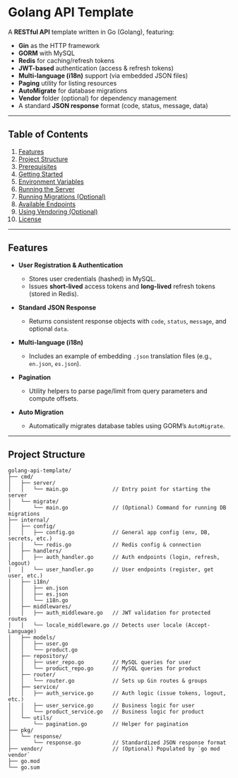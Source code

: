 # Golang API Template

A **RESTful API** template written in Go (Golang), featuring:

- **Gin** as the HTTP framework  
- **GORM** with MySQL  
- **Redis** for caching/refresh tokens  
- **JWT-based** authentication (access & refresh tokens)  
- **Multi-language (i18n)** support (via embedded JSON files)  
- **Paging** utility for listing resources  
- **AutoMigrate** for database migrations  
- **Vendor** folder (optional) for dependency management  
- A standard **JSON response** format (code, status, message, data)

---

## Table of Contents

1. [Features](#features)  
2. [Project Structure](#project-structure)  
3. [Prerequisites](#prerequisites)  
4. [Getting Started](#getting-started)  
5. [Environment Variables](#environment-variables)  
6. [Running the Server](#running-the-server)  
7. [Running Migrations (Optional)](#running-migrations-optional)  
8. [Available Endpoints](#available-endpoints)  
9. [Using Vendoring (Optional)](#using-vendoring-optional)  
10. [License](#license)

---

## Features

- **User Registration & Authentication**  
  - Stores user credentials (hashed) in MySQL.  
  - Issues **short-lived** access tokens and **long-lived** refresh tokens (stored in Redis).

- **Standard JSON Response**  
  - Returns consistent response objects with `code`, `status`, `message`, and optional `data`.

- **Multi-language (i18n)**  
  - Includes an example of embedding `.json` translation files (e.g., `en.json`, `es.json`).

- **Pagination**  
  - Utility helpers to parse page/limit from query parameters and compute offsets.

- **Auto Migration**  
  - Automatically migrates database tables using GORM’s `AutoMigrate`.

---

## Project Structure

```plaintext
golang-api-template/
├── cmd/
│   ├── server/
│   │   └── main.go              // Entry point for starting the server
│   └── migrate/
│       └── main.go              // (Optional) Command for running DB migrations
├── internal/
│   ├── config/
│   │   ├── config.go            // General app config (env, DB, secrets, etc.)
│   │   └── redis.go             // Redis config & connection
│   ├── handlers/
│   │   ├── auth_handler.go      // Auth endpoints (login, refresh, logout)
│   │   └── user_handler.go      // User endpoints (register, get user, etc.)
│   ├── i18n/
│   │   ├── en.json
│   │   ├── es.json
│   │   └── i18n.go
│   ├── middlewares/
│   │   ├── auth_middleware.go   // JWT validation for protected routes
│   │   └── locale_middleware.go // Detects user locale (Accept-Language)
│   ├── models/
│   │   ├── user.go
│   │   └── product.go
│   ├── repository/
│   │   ├── user_repo.go         // MySQL queries for user
│   │   └── product_repo.go      // MySQL queries for product
│   ├── router/
│   │   └── router.go            // Sets up Gin routes & groups
│   ├── service/
│   │   ├── auth_service.go      // Auth logic (issue tokens, logout, etc.)
│   │   ├── user_service.go      // Business logic for user
│   │   └── product_service.go   // Business logic for product
│   └── utils/
│       └── pagination.go        // Helper for pagination
├── pkg/
│   └── response/
│       └── response.go          // Standardized JSON response format
├── vendor/                      // (Optional) Populated by `go mod vendor`
├── go.mod
└── go.sum


